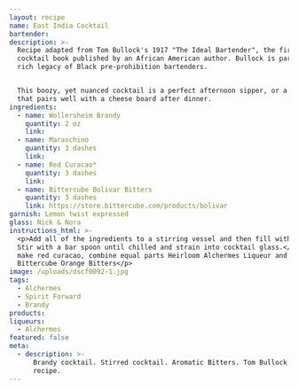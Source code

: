 ```yaml
---
layout: recipe
name: East India Cocktail
bartender:
description: >-
  Recipe adapted from Tom Bullock's 1917 "The Ideal Bartender", the first
  cocktail book published by an African American author. Bullock is part of a
  rich legacy of Black pre-prohibition bartenders. 


  This boozy, yet nuanced cocktail is a perfect afternoon sipper, or a cocktail
  that pairs well with a cheese board after dinner.
ingredients:
  - name: Wollersheim Brandy
    quantity: 2 oz
    link:
  - name: Maraschino
    quantity: 3 dashes
    link:
  - name: Red Curacao*
    quantity: 3 dashes
    link:
  - name: Bittercube Bolivar Bitters
    quantity: 3 dashes
    link: https://store.bittercube.com/products/bolivar
garnish: Lemon twist expressed
glass: Nick & Nora
instructions_html: >-
  <p>Add all of the ingredients to a stirring vessel and then fill with ice.
  Stir with a bar spoon until chilled and strain into cocktail glass.</p><p>* To
  make red curacao, combine equal parts Heirloom Alchermes Liqueur and
  Bittercube Orange Bitters</p>
image: /uploads/dscf0092-1.jpg
tags:
  - Alchermes
  - Spirit Forward
  - Brandy
products:
liqueurs:
  - Alchermes
featured: false
meta:
  - description: >-
      Brandy cocktail. Stirred cocktail. Aromatic Bitters. Tom Bullock cocktail
      recipe.
---
```


